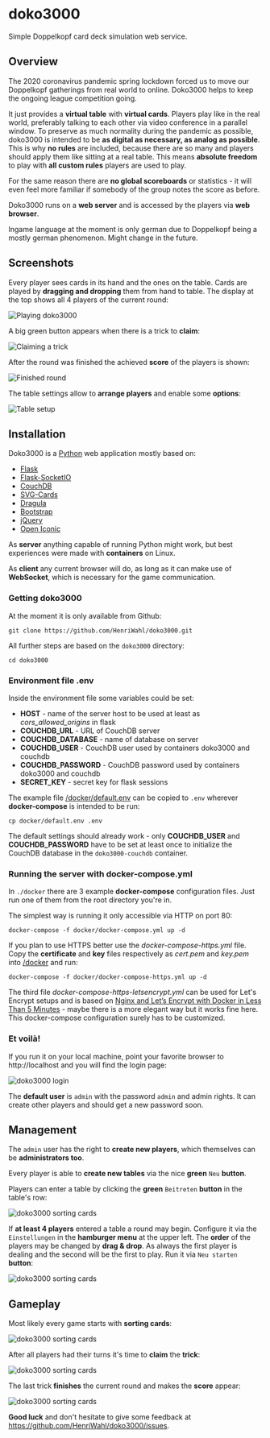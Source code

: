 # doko3000

Simple Doppelkopf card deck simulation web service.

## Overview

The 2020 coronavirus pandemic spring lockdown forced us to move our Doppelkopf gatherings from real world to online.
Doko3000 helps to keep the ongoing league competition going.

It just provides a **virtual table** with **virtual cards**. Players play like in the real world, preferably talking to each
other via video conference in a parallel window.
To preserve as much normality during the pandemic as possible, doko3000 is intended to be **as digital as necessary, as analog as possible**.
This is why **no rules** are included, because there are so many and players should apply them like sitting at a real table.
This means **absolute freedom** to play with **all custom rules** players are used to play.

For the same reason there are **no global scoreboards** or statistics - it will even feel more familiar if somebody of the group
notes the score as before.

Doko3000 runs on a **web server** and is accessed by the players via **web browser**.

Ingame language at the moment is only german due to Doppelkopf being a mostly german phenomenon. Might change in the future.

## Screenshots

Every player sees cards in its hand and the ones on the table. Cards are played by **dragging and dropping** them 
from hand to table. The display at the top shows all 4 players of the current round:

![Playing doko3000](doc/doko3000-play.png)

A big green button appears when there is a trick to **claim**:

![Claiming a trick](doc/doko3000-claim_trick.png)

After the round was finished the achieved **score** of the players is shown:

![Finished round](doc/doko3000-round_finished.png)

The table settings allow to **arrange players** and enable some **options**:

![Table setup](doc/doko3000-table_setup.png)


## Installation

Doko3000 is a [Python](https://python.org) web application mostly based on:

 - [Flask](https://flask.palletsprojects.com)
 - [Flask-SocketIO](https://flask-socketio.readthedocs.io)
 - [CouchDB](https://couchdb.apache.org/)
 - [SVG-Cards](http://svg-cards.sourceforge.net/)
 - [Dragula](https://bevacqua.github.io/dragula/)
 - [Bootstrap](https://getbootstrap.com)
 - [jQuery](https://jquery.com)
 - [Open Iconic](https://useiconic.com/open)
 
As **server** anything capable of running Python might work, but best experiences were made with **containers** on Linux.
 
As **client** any current browser will do, as long as it can make use of **WebSocket**, which is
necessary for the game communication.
 
### Getting doko3000
 
At the moment it is only available from Github:
 
    git clone https://github.com/HenriWahl/doko3000.git
 
All further steps are based on the `doko3000` directory:
 
    cd doko3000
     
### Environment file .env
 
Inside the environment file some variables could be set:
 
- **HOST** - name of the server host to be used at least as *cors_allowed_origins* in flask
- **COUCHDB_URL** - URL of CouchDB server
- **COUCHDB_DATABASE** - name of database on server
- **COUCHDB_USER** - CouchDB user used by containers doko3000 and couchdb
- **COUCHDB_PASSWORD** - CouchDB password used by containers doko3000 and couchdb
- **SECRET_KEY** - secret key for flask sessions

The example file [/docker/default.env](./docker/default.env) can be copied to `.env` wherever
**docker-compose** is intended to be run:
 
    cp docker/default.env .env
 
The default settings should already work - only **COUCHDB_USER** and **COUCHDB_PASSWORD** have to be set at least once
to initialize the CouchDB database in the `doko3000-couchdb` container.

###  Running the server with docker-compose.yml
  
In `./docker` there are 3 example **docker-compose** configuration files. Just run one of them from the root 
directory you're in.

The simplest way is running it only accessible via HTTP on port 80:
  
    docker-compose -f docker/docker-compose.yml up -d
  
If you plan to use HTTPS better use the *docker-compose-https.yml* file. Copy the **certificate** and **key** files
respectively as *cert.pem* and *key.pem* into [/docker](./docker) and run:
  
    docker-compose -f docker/docker-compose-https.yml up -d
    
The third file *docker-compose-https-letsencrypt.yml* can be used for Let's Encrypt setups and is based on 
[Nginx and Let’s Encrypt with Docker in Less Than 5 Minutes](https://medium.com/@pentacent/nginx-and-lets-encrypt-with-docker-in-less-than-5-minutes-b4b8a60d3a71) -
maybe there is a more elegant way but it works fine here. This docker-compose configuration surely has to be customized.

### Et voilà!

If you run it on your local machine, point your favorite browser to http://localhost and you will find the login page:
 
![doko3000 login](doc/doko3000-login.png)
 
The **default user** is `admin` with the password `admin` and admin rights. It can create other players and should
get a new password soon.


## Management

The `admin` user has the right to **create new players**, which themselves can be **administrators too**.

Every player is able to **create new tables** via the nice **green** `Neu` **button**.

Players can enter a table by clicking the **green** `Beitreten` **button** in the table's row:

![doko3000 sorting cards](doc/doko3000-create_table.gif)

If **at least 4 players** entered a table a round may begin. Configure it via the `Einstellungen` in the **hamburger 
menu** at the upper left. The **order** of the players may be changed by **drag & drop**. As always the first
player is dealing and the second will be the first to play. Run it via `Neu starten` **button**:

![doko3000 sorting cards](doc/doko3000-start.gif)


## Gameplay

Most likely every game starts with **sorting cards**:

![doko3000 sorting cards](doc/doko3000-sorting_cards.gif)

After all players had their turns it's time to **claim** the **trick**:

![doko3000 sorting cards](doc/doko3000-playing_cards.gif)

The last trick **finishes** the current round and makes the **score** appear:

![doko3000 sorting cards](doc/doko3000-finished.gif)

**Good luck** and don't hesitate to give some feedback at https://github.com/HenriWahl/doko3000/issues.